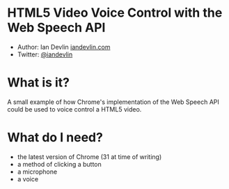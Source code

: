 HTML5 Video Voice Control with the Web Speech API
=================================================

- Author: Ian Devlin [iandevlin.com](http://iandevlin.com)
- Twitter: [@iandevlin](http://twitter.com/iandevlin)


What is it?
===========
A small example of how Chrome's implementation of the Web Speech API could be used to voice control a HTML5 video.

What do I need?
===============

- the latest version of Chrome (31 at time of writing)
- a method of clicking a button
- a microphone
- a voice